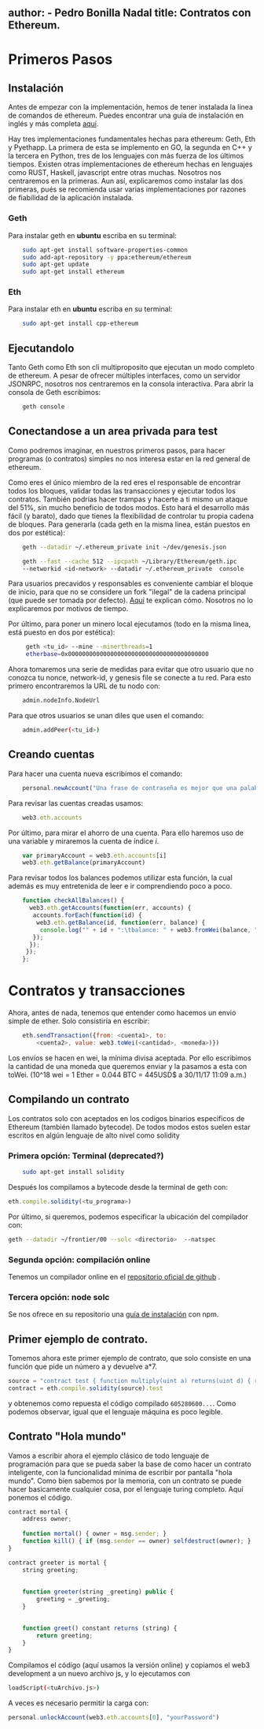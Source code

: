 author:
    - Pedro Bonilla Nadal
title: Contratos con Ethereum.
---

# Primeros Pasos

## Instalación

Antes de empezar con la implementación, hemos de tener instalada la linea de comandos de ethereum. Puedes encontrar una guía de instalación en inglés y más completa  [aquí](https://ethereum.org/cli).

 Hay tres implementaciones fundamentales hechas para ethereum: Geth, Eth y Pyethapp. La primera de esta se implemento en GO, la segunda en C++ y la tercera en Python, tres de los lenguajes con más fuerza de los últimos tiempos. Existen otras implementaciones de ethereum hechas en lenguajes como RUST, Haskell, javascript entre otras muchas. Nosotros nos centraremos en la primeras. Aun así, explicaremos como instalar las dos primeras, pués se recomienda usar varias implementaciones por razones de fiabilidad de la aplicación instalada.


### Geth

 Para instalar geth en **ubuntu** escriba en su terminal:

```bash
    sudo apt-get install software-properties-common
    sudo add-apt-repository -y ppa:ethereum/ethereum
    sudo apt-get update
    sudo apt-get install ethereum

```


### Eth


 Para instalar eth en **ubuntu** escriba en su terminal:

```bash
    sudo apt-get install cpp-ethereum
```

## Ejecutandolo

Tanto Geth como Eth son cli multiproposito que ejecutan un modo completo de ethereum. A pesar de ofrecer múltiples interfaces, como un servidor JSONRPC, nosotros nos centraremos en la consola interactiva. Para abrir la consola de Geth escribimos:
```bash
    geth console
```

## Conectandose a un area privada para test

Como podremos imaginar, en nuestros primeros pasos, para hacer programas (o contratos) simples no nos interesa estar en la red general de ethereum.

Como eres el único miembro de la red eres el responsable de encontrar todos los bloques, validar todas las transacciones y ejecutar todos los contratos. También podrías hacer trampas y hacerte a ti mismo un ataque del 51%, sin mucho beneficio de todos modos. Esto hará el desarrollo más fácil (y barato), dado que tienes la flexibilidad de controlar tu propia cadena de bloques. Para generarla (cada geth  en la misma linea, están puestos en dos por estética):


```bash
    geth --datadir ~/.ethereum_private init ~/dev/genesis.json

    geth --fast --cache 512 --ipcpath ~/Library/Ethereum/geth.ipc
    --networkid <id-network> --datadir ~/.ethereum_private  console

```

Para usuarios precavidos y responsables es conveniente cambiar el bloque de inicio, para que no se considere un fork "ilegal" de la cadena principal (que puede ser tomada por defecto). [Aquí](https://github.com/ethereum/go-ethereum/wiki/Private-network)   te explican cómo. Nosotros no lo explicaremos por motivos de tiempo.

Por último, para poner un minero local ejecutamos (todo en la misma linea, está puesto en dos por estética):


```bash
     geth <tu_id> --mine --minerthreads=1
     etherbase=0x0000000000000000000000000000000000000000
```


Ahora tomaremos una serie de medidas para evitar que otro usuario que no conozca tu nonce, network-id, y genesis file se conecte a tu red. Para esto primero encontraremos la URL de tu nodo con:

```bash
    admin.nodeInfo.NodeUrl
```

Para que otros usuarios se unan diles que usen el comando:

```bash
    admin.addPeer(<tu_id>)
```

## Creando cuentas

Para hacer una cuenta nueva escribimos el comando:

```javascript
    personal.newAccount("Una frase de contraseña es mejor que una palabra")
```

Para revisar las cuentas creadas usamos:

```javascript
    web3.eth.accounts
```

Por último, para mirar el ahorro de una cuenta. Para ello haremos uso de una variable y miraremos la cuenta de índice *i*.

```javascript
    var primaryAccount = web3.eth.accounts[i]
    web3.eth.getBalance(primaryAccount)
```

Para revisar todos los balances podemos utilizar esta función, la cual además es muy entretenida de leer e ir comprendiendo poco a poco.

```javascript
    function checkAllBalances() {
      web3.eth.getAccounts(function(err, accounts) {
       accounts.forEach(function(id) {
        web3.eth.getBalance(id, function(err, balance) {
         console.log("" + id + ":\tbalance: " + web3.fromWei(balance, "ether") + " ether");
       });
      });
     });
    };
```
# Contratos y transacciones

Ahora, antes de nada, tenemos que entender como hacemos un envio simple de ether. Solo consistiría en escribir:

```javascript
    eth.sendTransaction({from: <cuenta1>, to:
        <cuenta2>, value: web3.toWei(<cantidad>, <moneda>)})
```

Los envíos se hacen en wei, la mínima divisa aceptada. Por ello escribimos la cantidad de una moneda que queremos enviar y la pasamos a esta con toWei. (10^18 wei = 1 Ether = 0.044 BTC = 445USD$ a 30/11/17 11:09 a.m.)

## Compilando un contrato

Los contratos  solo con aceptados en los codigos binarios especificos de Ethereum (también llamado bytecode). De todos modos estos suelen estar escritos en algún lenguaje de alto nivel como solidity


### Primera opción: Terminal (deprecated?)
```bash
    sudo apt-get install solidity
```

Después los compilamos a bytecode desde la terminal de geth con: 

```javascript
eth.compile.solidity(<tu_programa>)
```

Por último, si queremos, podemos especificar la ubicación del compilador con:

```bash
geth --datadir ~/frontier/00 --solc <directorio>  --natspec
```

### Segunda opción: compilación online

Tenemos un compilador online en el [repositorio oficial de github](https://ethereum.github.io/browser-solidity/#version=soljson-v0.4.18+commit.9cf6e910.js) .


### Tercera opción: node solc

Se nos ofrece en su repositorio una [guía de instalación](https://github.com/ethereum/solc-js) con npm. 



## Primer ejemplo de contrato.

Tomemos ahora este primer ejemplo de contrato, que solo consiste en una función que pide un número a y devuelve a*7.

```javascript
source = "contract test { function multiply(uint a) returns(uint d) { return a * 7; } }"
contract = eth.compile.solidity(source).test

```

y obtenemos como repuesta el código compilado `605280600...`. Como podemos observar, igual que el lenguaje máquina es poco legible.


## Contrato "Hola mundo"

Vamos a escribir ahora el ejemplo clásico de todo lenguaje de programación para que se pueda saber la base de como hacer un contrato inteligente, con la funcionalidad mínima de escribir por pantalla "hola mundo". Como bien sabemos por la memoria, con un contrato se puede hacer basicamente cualquier cosa, por el lenguaje turing completo. Aquí ponemos el código.

```javascript
contract mortal {
    address owner;
	
	function mortal() { owner = msg.sender; }
	function kill() { if (msg.sender == owner) selfdestruct(owner); }
}

contract greeter is mortal {
	string greeting;
								    
	
	function greeter(string _greeting) public {
		greeting = _greeting;
	}
	

	function greet() constant returns (string) {
		return greeting;
	}
}
```

Compilamos el código (aquí usamos la versión online) y copiamos el web3 development a un nuevo archivo js, y lo ejecutamos con 

```bash
loadScript(<tuArchivo.js>)
```

A veces es necesario permitir la carga con:

```javascript
personal.unlockAccount(web3.eth.accounts[0], "yourPassword")
```
